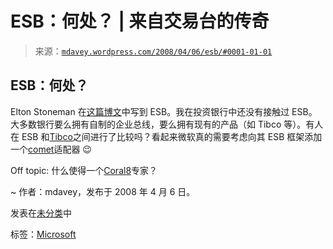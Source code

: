 <!--yml

分类：未分类

日期：2024 年 05 月 18 日 06:07:07

-->

# ESB：何处？ | 来自交易台的传奇

> 来源：[`mdavey.wordpress.com/2008/04/06/esb/#0001-01-01`](https://mdavey.wordpress.com/2008/04/06/esb/#0001-01-01)

## ESB：何处？

Elton Stoneman 在[这篇博文](http://geekswithblogs.net/EltonStoneman/archive/2008/04/06/microsoft-esb-guidance-getting-started--installation.aspx)中写到 ESB。我在投资银行中还没有接触过 ESB。大多数银行要么拥有自制的企业总线，要么拥有现有的产品（如 Tibco 等）。有人在 ESB 和[Tibco](http://www.tibco.com/software/enterprise_service_bus/default.jsp)之间进行了比较吗？看起来微软真的需要考虑向其 ESB 框架添加一个[comet](http://www.lightstreamer.com/)适配器 😉

Off topic: 什么使得一个[Coral8](http://www.coral8.com/blogs/blog-entry/what-makes-coral8-expert)专家？

~ 作者：mdavey，发布于 2008 年 4 月 6 日。

发表在[未分类](https://mdavey.wordpress.com/category/uncategorized/)中

标签：[Microsoft](https://mdavey.wordpress.com/tag/microsoft/)
